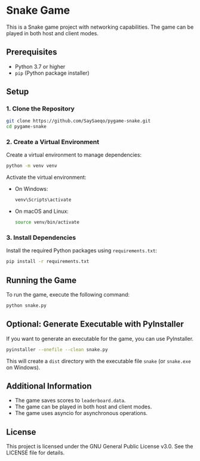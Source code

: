 # Snake Game

This is a Snake game project with networking capabilities. The game can be played in both host and client modes.

## Prerequisites

- Python 3.7 or higher
- `pip` (Python package installer)

## Setup

### 1. Clone the Repository

```bash
git clone https://github.com/SaySaeqo/pygame-snake.git
cd pygame-snake
```

### 2. Create a Virtual Environment

Create a virtual environment to manage dependencies:

```bash
python -m venv venv
```

Activate the virtual environment:

- On Windows:

  ```bash
  venv\Scripts\activate
  ```

- On macOS and Linux:

  ```bash
  source venv/bin/activate
  ```

### 3. Install Dependencies

Install the required Python packages using `requirements.txt`:

```bash
pip install -r requirements.txt
```

## Running the Game

To run the game, execute the following command:

```bash
python snake.py

```

## Optional: Generate Executable with PyInstaller

If you want to generate an executable for the game, you can use PyInstaller.

```bash
pyinstaller --onefile --clean snake.py

```

This will create a `dist` directory with the executable file `snake` (or `snake.exe` on Windows).

## Additional Information

- The game saves scores to `leaderboard.data`.
- The game can be played in both host and client modes.
- The game uses asyncio for asynchronous operations.

## License
This project is licensed under the GNU General Public License v3.0. See the LICENSE file for details.
